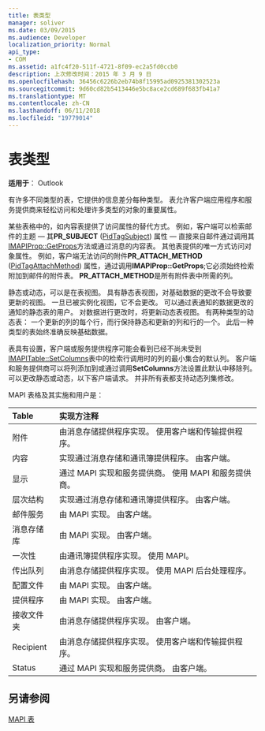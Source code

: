 ```yaml
---
title: 表类型
manager: soliver
ms.date: 03/09/2015
ms.audience: Developer
localization_priority: Normal
api_type:
- COM
ms.assetid: a1fc4f20-511f-4721-8f09-ec2a5fd0ccb0
description: 上次修改时间：2015 年 3 月 9 日
ms.openlocfilehash: 36456c6226b2eb74b8f15995ad0925381302523a
ms.sourcegitcommit: 9d60cd82b5413446e5bc8ace2cd689f683fb41a7
ms.translationtype: MT
ms.contentlocale: zh-CN
ms.lasthandoff: 06/11/2018
ms.locfileid: "19779014"
---
```

# <a name="types-of-tables"></a>表类型

  
  
**适用于**： Outlook 
  
有许多不同类型的表，它提供的信息差分每种类型。 表允许客户端应用程序和服务提供商来轻松访问和处理许多类型的对象的重要属性。 
  
某些表格中的，如内容表提供了访问属性的替代方式。 例如，客户端可以检索邮件的主题 — 其**PR_SUBJECT** ([PidTagSubject](pidtagsubject-canonical-property.md)) 属性 — 直接来自邮件通过调用其[IMAPIProp::GetProps](imapiprop-getprops.md)方法或通过消息的内容表。 其他表提供的唯一方式访问对象属性。 例如，客户端无法访问的附件**PR_ATTACH_METHOD** ([PidTagAttachMethod](pidtagattachmethod-canonical-property.md)) 属性，通过调用**IMAPIProp::GetProps**;它必须始终检索附加到邮件的附件表。 **PR_ATTACH_METHOD**是所有附件表中所需的列。 
  
静态或动态，可以是在表视图。 具有静态表视图，对基础数据的更改不会导致要更新的视图。 一旦已被实例化视图，它不会更改。 可以通过表通知的数据更改的通知的静态表的用户。 对数据进行更改时，将更新动态表视图。 有两种类型的动态表： 一个更新的列的每个行，而行保持静态和更新的列和行的一个。 此后一种类型的表始终准确反映基础数据。
  
表具有设置，客户端或服务提供程序可能会看到已经不尚未受到[IMAPITable::SetColumns](imapitable-setcolumns.md)表中的检索行调用时的列的最小集合的默认列。 客户端和服务提供商可以将列添加到或通过调用**SetColumns**方法设置此默认中移除列。 可以更改静态或动态，以下客户端请求。 并非所有表都支持动态列集修改。 
  
MAPI 表格及其实施和用户是：
  
|**Table**|**实现方注释**|
|:-----|:-----|
|附件  <br/> |由消息存储提供程序实现。 使用客户端和传输提供程序。  <br/> |
|内容  <br/> |实现通过消息存储和通讯簿提供程序。 由客户端。  <br/> |
|显示  <br/> |通过 MAPI 实现和服务提供商。 使用 MAPI 和服务提供商。  <br/> |
|层次结构  <br/> |实现通过消息存储和通讯簿提供程序。 由客户端。  <br/> |
|邮件服务  <br/> |由 MAPI 实现。 由客户端。  <br/> |
|消息存储库  <br/> |由 MAPI 实现。 由客户端。  <br/> |
|一次性  <br/> |由通讯簿提供程序实现。 使用 MAPI。  <br/> |
|传出队列  <br/> |由消息存储提供程序实现。 使用 MAPI 后台处理程序。  <br/> |
|配置文件  <br/> |由 MAPI 实现。 由客户端。  <br/> |
|提供程序  <br/> |由 MAPI 实现。 由客户端。  <br/> |
|接收文件夹  <br/> |由消息存储提供程序实现。 由客户端。  <br/> |
|Recipient  <br/> |由消息存储提供程序实现。 使用客户端和传输提供程序。  <br/> |
|Status  <br/> |通过 MAPI 实现和服务提供商。 由客户端。  <br/> |
   
## <a name="see-also"></a>另请参阅



[MAPI 表](mapi-tables.md)

